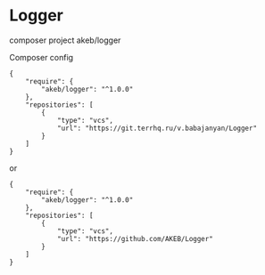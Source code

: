 # Logger

composer project akeb/logger

Composer config
```
{
	"require": {
		"akeb/logger": "^1.0.0"
	},
	"repositories": [
		{
			"type": "vcs",
			"url": "https://git.terrhq.ru/v.babajanyan/Logger"
		}
	]
}
```

or

```
{
	"require": {
		"akeb/logger": "^1.0.0"
	},
	"repositories": [
		{
			"type": "vcs",
			"url": "https://github.com/AKEB/Logger"
		}
	]
}
```